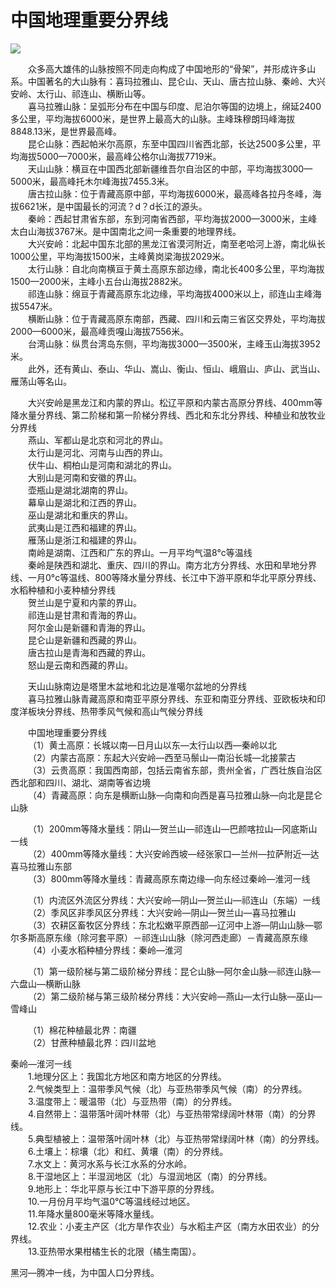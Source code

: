 # 中国地理重要分界线  

![](https://i.postimg.cc/DymBX9gd/202201212025820.png)  

&emsp;&emsp;众多高大雄伟的山脉按照不同走向构成了中国地形的“骨架”，并形成许多山系。中国著名的大山脉有：喜玛拉雅山、昆仑山、天山、唐古拉山脉、秦岭、大兴安岭、太行山、祁连山、横断山等。  
&emsp;&emsp;喜马拉雅山脉：呈弧形分布在中国与印度、尼泊尔等国的边境上，绵延2400多公里，平均海拔6000米，是世界上最高大的山脉。主峰珠穆朗玛峰海拔8848.13米，是世界最高峰。  
&emsp;&emsp;昆仑山脉：西起帕米尔高原，东至中国四川省西北部，长达2500多公里，平均海拔5000—7000米，最高峰公格尔山海拔7719米。  
&emsp;&emsp;天山山脉：横亘在中国西北部新疆维吾尔自治区的中部，平均海拔3000—5000米，最高峰托木尔峰海拔7455.3米。  
&emsp;&emsp;唐古拉山脉：位于青藏高原中部，平均海拔6000米，最高峰各拉丹冬峰，海拔6621米，是中国最长的河流？d？d长江的源头。  
&emsp;&emsp;秦岭：西起甘肃省东部，东到河南省西部，平均海拔2000—3000米，主峰太白山海拔3767米。是中国南北之间一条重要的地理界线。  
&emsp;&emsp;大兴安岭：北起中国东北部的黑龙江省漠河附近，南至老哈河上游，南北纵长1000公里，平均海拔1500米，主峰黄岗梁海拔2029米。  
&emsp;&emsp;太行山脉：自北向南横亘于黄土高原东部边缘，南北长400多公里，平均海拔1500—2000米，主峰小五台山海拔2882米。  
&emsp;&emsp;祁连山脉：绵亘于青藏高原东北边缘，平均海拔4000米以上，祁连山主峰海拔5547米。  
&emsp;&emsp;横断山脉：位于青藏高原东南部，西藏、四川和云南三省区交界处，平均海拔2000—6000米，最高峰贡嘎山海拔7556米。  
&emsp;&emsp;台湾山脉：纵贯台湾岛东侧，平均海拔3000—3500米，主峰玉山海拔3952米。  
&emsp;&emsp;此外，还有黄山、泰山、华山、嵩山、衡山、恒山、峨眉山、庐山、武当山、雁荡山等名山。  

&emsp;&emsp;大兴安岭是黑龙江和内蒙的界山。松辽平原和内蒙古高原分界线、400mm等降水量分界线、第二阶梯和第一阶梯分界线、西北和东北分界线、种植业和放牧业分界线  
&emsp;&emsp;燕山、军都山是北京和河北的界山。  
&emsp;&emsp;太行山是河北、河南与山西的界山。  
&emsp;&emsp;伏牛山、桐柏山是河南和湖北的界山。  
&emsp;&emsp;大别山是河南和安徽的界山。  
&emsp;&emsp;壶瓶山是湖北湖南的界山。  
&emsp;&emsp;幕阜山是湖北和江西的界山。  
&emsp;&emsp;巫山是湖北和重庆的界山。  
&emsp;&emsp;武夷山是江西和福建的界山。  
&emsp;&emsp;雁荡山是浙江和福建的界山。  
&emsp;&emsp;南岭是湖南、江西和广东的界山。一月平均气温8°c等温线  
&emsp;&emsp;秦岭是陕西和湖北、重庆、四川的界山。南方北方分界线、水田和旱地分界线、一月0°c等温线、800等降水量分界线、长江中下游平原和华北平原分界线、水稻种植和小麦种植分界线  
&emsp;&emsp;贺兰山是宁夏和内蒙的界山。  
&emsp;&emsp;祁连山是甘肃和青海的界山。  
&emsp;&emsp;阿尔金山是新疆和青海的界山。  
&emsp;&emsp;昆仑山是新疆和西藏的界山。  
&emsp;&emsp;唐古拉山是青海和西藏的界山。  
&emsp;&emsp;怒山是云南和西藏的界山。  

&emsp;&emsp;天山山脉南边是塔里木盆地和北边是准噶尔盆地的分界线  
&emsp;&emsp;喜马拉雅山脉青藏高原和南亚平原分界线、东亚和南亚分界线、亚欧板块和印度洋板块分界线、热带季风气候和高山气候分界线  

&emsp;&emsp;中国地理重要分界线  
&emsp;&emsp;（1）黄土高原：长城以南—日月山以东—太行山以西—秦岭以北  
&emsp;&emsp;（2）内蒙古高原：东起大兴安岭—西至马鬃山—南沿长城—北接蒙古  
&emsp;&emsp;（3）云贵高原：我国西南部，包括云南省东部，贵州全省，广西壮族自治区西北部和四川、湖北、湖南等省边境  
&emsp;&emsp;（4）青藏高原：向东是横断山脉—向南和向西是喜马拉雅山脉—向北是昆仑山脉  

&emsp;&emsp;（1）200mm等降水量线：阴山—贺兰山—祁连山—巴颜喀拉山—冈底斯山一线  
&emsp;&emsp;（2）400mm等降水量线：大兴安岭西坡—经张家口—兰州—拉萨附近—达喜马拉雅山东部  
&emsp;&emsp;（3）800mm等降水量线：青藏高原东南边缘—向东经过秦岭—淮河一线  

&emsp;&emsp;（1）内流区外流区分界线：大兴安岭—阴山—贺兰山—祁连山（东端）一线  
&emsp;&emsp;（2）季风区非季风区分界线：大兴安岭—阴山—贺兰山—喜马拉雅山  
&emsp;&emsp;（3）农耕区畜牧区分界线：东北松嫩平原西部—辽河中上游—阴山山脉—鄂尔多斯高原东缘（除河套平原）－祁连山山脉（除河西走廊）－青藏高原东缘  
&emsp;&emsp;（4）小麦水稻种植分界线：秦岭—淮河  

&emsp;&emsp;（1）第一级阶梯与第二级阶梯分界线：昆仑山脉—阿尔金山脉—祁连山脉—六盘山—横断山脉  
&emsp;&emsp;（2）第二级阶梯与第三级阶梯分界线：大兴安岭—燕山—太行山脉—巫山—雪峰山  

&emsp;&emsp;（1）棉花种植最北界：南疆  
&emsp;&emsp;（2）甘蔗种植最北界：四川盆地  

秦岭—淮河一线  
&emsp;&emsp;1.地理分区上：我国北方地区和南方地区的分界线。  
&emsp;&emsp;2.气候类型上：温带季风气候（北）与亚热带季风气候（南）的分界线。  
&emsp;&emsp;3.温度带上：暖温带（北）与亚热带（南）的分界线。  
&emsp;&emsp;4.自然带上：温带落叶阔叶林带（北）与亚热带常绿阔叶林带（南）的分界线。  
&emsp;&emsp;5.典型植被上：温带落叶阔叶林（北）与亚热带常绿阔叶林（南）的分界线。  
&emsp;&emsp;6.土壤上：棕壤（北）和红、黄壤（南）的分界线。  
&emsp;&emsp;7.水文上：黄河水系与长江水系的分水岭。  
&emsp;&emsp;8.干湿地区上：半湿润地区（北）与湿润地区（南）的分界线。  
&emsp;&emsp;9.地形上：华北平原与长江中下游平原的分界线。  
&emsp;&emsp;10.一月份月平均气温0℃等温线经过地区。  
&emsp;&emsp;11.年降水量800毫米等降水量线。  
&emsp;&emsp;12.农业：小麦主产区（北方旱作农业）与水稻主产区（南方水田农业）的分界线。  
&emsp;&emsp;13.亚热带水果柑橘生长的北限（橘生南国）。  

黑河—腾冲一线，为中国人口分界线。  
